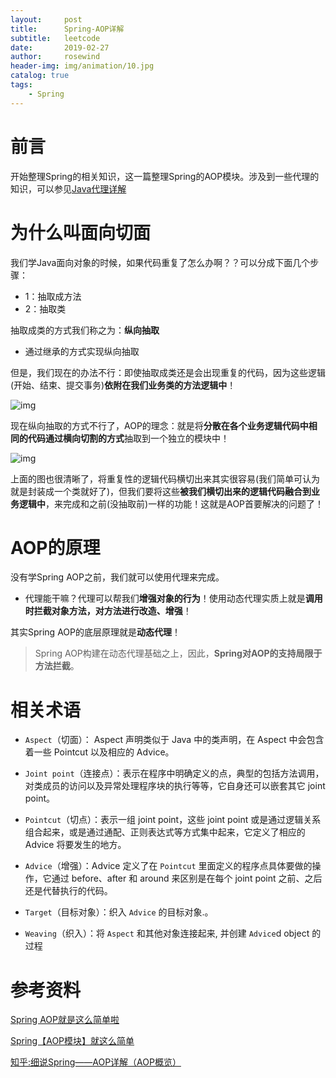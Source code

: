 ```yaml
---
layout:     post
title:      Spring-AOP详解
subtitle:   leetcode
date:       2019-02-27
author:     rosewind
header-img: img/animation/10.jpg
catalog: true
tags:
    - Spring
---
```


# 前言

开始整理Spring的相关知识，这一篇整理Spring的AOP模块。涉及到一些代理的知识，可以参见[Java代理详解](http://langos.top/2019/01/24/java%E4%BB%A3%E7%90%86%E8%AF%A6%E8%A7%A3/)

# 为什么叫面向切面

我们学Java面向对象的时候，如果代码重复了怎么办啊？？可以分成下面几个步骤：

- 1：抽取成方法
- 2：抽取类

抽取成类的方式我们称之为：**纵向抽取**

- 通过继承的方式实现纵向抽取

但是，我们现在的办法不行：即使抽取成类还是会出现重复的代码，因为这些逻辑(开始、结束、提交事务)**依附在我们业务类的方法逻辑中**！



![img](https://github.com/zhng1456/zhng1456.github.io/blob/master/img/typora-user-images/20190708155144.png?raw=true)



现在纵向抽取的方式不行了，AOP的理念：就是将**分散在各个业务逻辑代码中相同的代码通过横向切割的方式**抽取到一个独立的模块中！



![img](https://github.com/zhng1456/zhng1456.github.io/blob/master/img/typora-user-images/20190708155217.png?raw=true)



上面的图也很清晰了，将重复性的逻辑代码横切出来其实很容易(我们简单可认为就是封装成一个类就好了)，但我们要将这些**被我们横切出来的逻辑代码融合到业务逻辑中**，来完成和之前(没抽取前)一样的功能！这就是AOP首要解决的问题了！

# AOP的原理

没有学Spring AOP之前，我们就可以使用代理来完成。

- 代理能干嘛？代理可以帮我们**增强对象的行为**！使用动态代理实质上就是**调用时拦截对象方法，对方法进行改造、增强**！

其实Spring AOP的底层原理就是**动态代理**！

> Spring AOP构建在动态代理基础之上，因此，**Spring对AOP的支持局限于方法拦截**。

# 相关术语

- `Aspect`（切面）： Aspect 声明类似于 Java 中的类声明，在 Aspect 中会包含着一些 Pointcut 以及相应的 Advice。

- `Joint point`（连接点）：表示在程序中明确定义的点，典型的包括方法调用，对类成员的访问以及异常处理程序块的执行等等，它自身还可以嵌套其它 joint point。

- `Pointcut`（切点）：表示一组 joint point，这些 joint point 或是通过逻辑关系组合起来，或是通过通配、正则表达式等方式集中起来，它定义了相应的 Advice 将要发生的地方。

- `Advice`（增强）：Advice 定义了在 `Pointcut` 里面定义的程序点具体要做的操作，它通过 before、after 和 around 来区别是在每个 joint point 之前、之后还是代替执行的代码。

- `Target`（目标对象）：织入 `Advice` 的目标对象.。

- `Weaving`（织入）：将 `Aspect` 和其他对象连接起来, 并创建 `Advice`d object 的过程

# 参考资料

[Spring AOP就是这么简单啦](https://juejin.im/post/5b06bf2df265da0de2574ee1)

[Spring【AOP模块】就这么简单](https://mp.weixin.qq.com/s?__biz=MzI4Njg5MDA5NA==&mid=2247483954&idx=1&sn=b34e385ed716edf6f58998ec329f9867&chksm=ebd74333dca0ca257a77c02ab458300ef982adff3cf37eb6d8d2f985f11df5cc07ef17f659d4#rd)

[知乎:细说Spring——AOP详解（AOP概览）](https://zhuanlan.zhihu.com/p/37497663)